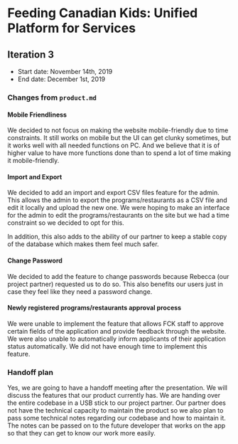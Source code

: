 # Feeding Canadian Kids: Unified Platform for Services

## Iteration 3

 * Start date: November 14th, 2019
 * End date: December 1st, 2019

### Changes from `product.md`
 
#### Mobile Friendliness
We decided to not focus on making the website mobile-friendly due to time constraints. It still works on mobile but the UI can get clunky sometimes, but it works well with all needed functions on PC. And we believe that it is of higher value to have more functions done than to spend a lot of time making it mobile-friendly.

#### Import and Export
We decided to add an import and export CSV files feature for the admin. This allows the admin to export the programs/restaurants as a CSV file and edit it locally and upload the new one. We were hoping to make an interface for the admin to edit the programs/restaurants on the site but we had a time constraint so we decided to opt for this.

In addition, this also adds to the ability of our partner to keep a stable copy of the database which makes them feel much safer.

#### Change Password
We decided to add the feature to change passwords because Rebecca (our project partner) requested us to do so. This also benefits our users just in case they feel like they need a password change.

#### Newly registered programs/restaurants approval process
We were unable to implement the feature that allows FCK staff to approve certain fields of the application and provide feedback through the website. We were also unable to automatically inform applicants of their application status automatically. We did not have enough time to implement this feature.

### Handoff plan

Yes, we are going to have a handoff meeting after the presentation. We will discuss the features that our product currently has. We are handing over the entire codebase in a USB stick to our project partner. Our partner does not have the technical capacity to maintain the product so we also plan to pass some technical notes regarding our codebase and how to maintain it. The notes can be passed on to the future developer that works on the app so that they can get to know our work more easily. 


